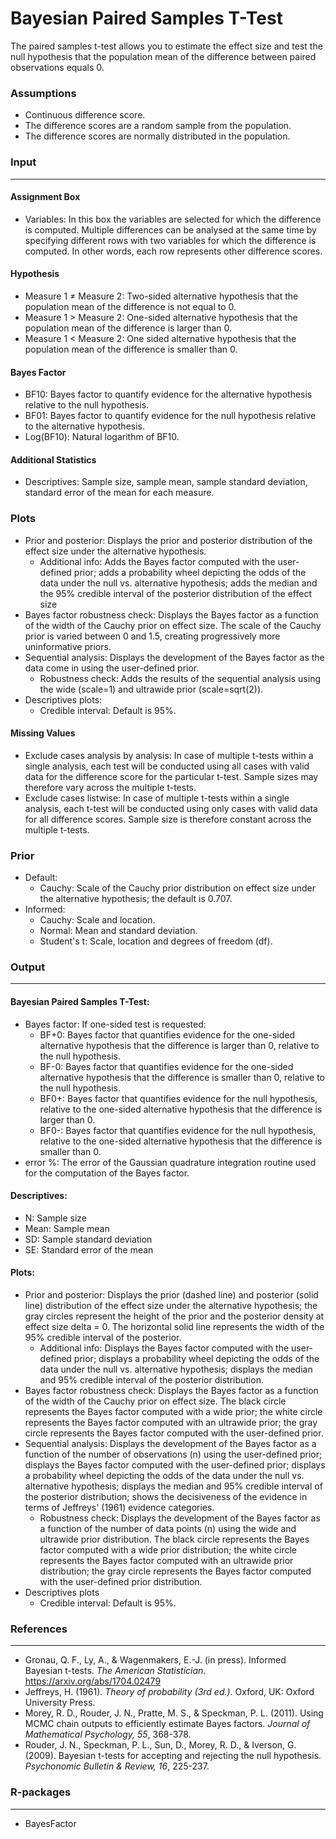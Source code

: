Bayesian Paired Samples T-Test
===

The paired samples t-test allows you to estimate the effect size  and test the null hypothesis that the population mean of the difference between paired observations equals 0.


### Assumptions
- Continuous difference score.
- The difference scores are a random sample from the population.
- The difference scores are normally distributed in the population.


### Input
---

#### Assignment Box 
- Variables: In this box the variables are selected for which the difference is computed. Multiple differences can be analysed at the same time by specifying different rows with two variables for which the difference is computed. In other words, each row represents other difference scores. 

#### Hypothesis
- Measure 1 &ne; Measure 2: Two-sided alternative hypothesis that the population mean of the difference is not equal to 0.
- Measure 1 &gt; Measure 2: One-sided alternative hypothesis that the population mean of the difference is larger than 0.
- Measure 1 &lt; Measure 2: One sided alternative hypothesis that the population mean of the difference is smaller than 0.

#### Bayes Factor
- BF10: Bayes factor to quantify evidence for the alternative hypothesis relative to the null hypothesis.
- BF01: Bayes factor to quantify evidence for the null hypothesis relative to the alternative hypothesis.
- Log(BF10): Natural logarithm of BF10.

#### Additional Statistics
- Descriptives: Sample size, sample mean, sample standard deviation, standard error of the mean for each measure.

### Plots
- Prior and posterior: Displays the prior and posterior distribution of the effect size under the alternative hypothesis.
  - Additional info: Adds the Bayes factor computed with the user-defined prior; adds a probability wheel depicting the odds of the data under the null vs. alternative hypothesis; adds the median and the 95% credible interval of the posterior distribution of the effect size
- Bayes factor robustness check: Displays the Bayes factor as a function of the width of the Cauchy prior on effect size. The scale of the Cauchy prior is varied between 0 and 1.5, creating progressively more uninformative priors.
- Sequential analysis: Displays the development of the Bayes factor as the data come in using the user-defined prior.
  - Robustness check: Adds the results of the sequential analysis using the wide (scale=1) and ultrawide prior (scale=sqrt(2)).
- Descriptives plots:
  - Credible interval: Default is 95%.

#### Missing Values
- Exclude cases analysis by analysis: In case of multiple t-tests within a single analysis, each test will be conducted using all cases with valid data for the difference score for the particular t-test. Sample sizes may therefore vary across the multiple t-tests.
- Exclude cases listwise: In case of multiple t-tests within a single analysis, each t-test will be conducted using only cases with valid data for all difference scores. Sample size is therefore constant across the multiple t-tests.

### Prior
- Default:
  - Cauchy: Scale of the Cauchy prior distribution on effect size under the alternative hypothesis; the default is 0.707.
- Informed:
  - Cauchy: Scale and location.
  - Normal: Mean and standard deviation.
  - Student's t: Scale, location and degrees of freedom (df).



### Output
---
#### Bayesian Paired Samples T-Test:
- Bayes factor: If one-sided test is requested:
  - BF+0: Bayes factor that quantifies evidence for the one-sided alternative hypothesis that the difference is larger than 0, relative to the null hypothesis.
  - BF-0: Bayes factor that quantifies evidence for the one-sided alternative hypothesis that the difference is smaller than 0, relative to the null hypothesis.
  - BF0+: Bayes factor that quantifies evidence for the null hypothesis, relative to the one-sided alternative hypothesis that the difference is larger than 0.
  - BF0-: Bayes factor that quantifies evidence for the null hypothesis, relative to the one-sided alternative hypothesis that the difference is smaller than 0.
- error %: The error of the Gaussian quadrature integration routine used for the computation of the Bayes factor.

#### Descriptives:
- N: Sample size
- Mean: Sample mean
- SD: Sample standard deviation
- SE: Standard error of the mean

#### Plots:
- Prior and posterior: Displays the prior (dashed line) and posterior (solid line) distribution of the effect size under the alternative hypothesis; the gray circles represent the height of the prior and the posterior density at effect size delta = 0. The horizontal solid line represents the width of the 95% credible interval of the posterior.
  - Additional info: Displays the Bayes factor computed with the user-defined prior; displays a probability wheel depicting the odds of the data under the null vs. alternative hypothesis; displays the median and 95% credible interval of the posterior distribution.
- Bayes factor robustness check: Displays the Bayes factor as a function of the width of the Cauchy prior on effect size. The black circle represents the Bayes factor computed with a wide prior; the white circle represents the Bayes factor computed with an ultrawide prior; the gray circle represents the Bayes factor computed with the user-defined prior.
- Sequential analysis: Displays the development of the Bayes factor as a function of the number of observations (n) using the user-defined prior; displays the Bayes factor computed with the user-defined prior; displays a probability wheel depicting the odds of the data under the null vs. alternative hypothesis; displays the median and 95% credible interval of the posterior distribution; shows the decisiveness of the evidence in terms of Jeffreys' (1961) evidence categories.
  - Robustness check: Displays the development of the Bayes factor as a function of the number of data points (n) using the wide and ultrawide prior distribution. The black circle represents the Bayes factor computed with a wide prior distribution; the white circle represents the Bayes factor computed with an ultrawide prior distribution; the gray circle represents the Bayes factor computed with the user-defined prior distribution.
- Descriptives plots
  - Credible interval: Default is 95%.


### References
--- 
- Gronau, Q. F., Ly, A., & Wagenmakers, E.-J. (in press). Informed Bayesian t-tests. *The American Statistician*. <a href="https://arxiv.org/abs/1704.02479">https://arxiv.org/abs/1704.02479</a>
- Jeffreys, H. (1961). *Theory of probability (3rd ed.)*. Oxford, UK: Oxford University Press.
- Morey, R. D., Rouder, J. N., Pratte, M. S., & Speckman, P. L. (2011). Using MCMC chain outputs to efficiently estimate Bayes factors. *Journal of Mathematical Psychology, 55*, 368-378.
- Rouder, J. N., Speckman, P. L., Sun, D., Morey, R. D., & Iverson, G. (2009). Bayesian t-tests for accepting and rejecting the null hypothesis. *Psychonomic Bulletin & Review, 16*, 225-237.

### R-packages 
---
- BayesFactor 
